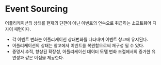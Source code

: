 # Event Sourcing
어플리케이션의 상태를 현재의 단편이 아닌 이벤트의 연속으로 취급하는 소프트웨어 디자이 패턴이다.
- 각 이벤트 변화는 어플리케이션 상태변화를 나타내며 이벤트 창고에 유지된다.
- 어플리케이션의 상태는 창고에서 이벤트를 복원함으로써 재구성 될 수 있다.
- 증명서 추적, 향상된 확장성, 어플리케이션 데이터 모델 변화 조절에서의 증가한 유연성과 같은 이점을 제공한다.